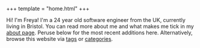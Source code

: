 +++
template = "home.html"
+++

Hi! I'm Freya! I'm a 24 year old software engineer from the UK, currently living in
Bristol. You can read more about me and what makes me tick in my [about page](about/).
Peruse below for the most recent additions here. Alternatively, browse this website via
[tags](tags/) or [categories](categories/).
